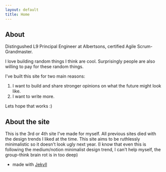 ```yaml
---
layout: default
title: Home
---
```


## About
Distingushed L9 Principal Engineer at Albertsons, certified Agile Scrum-Grandmaster.

I love building random things I think are cool. Surprisingly people are also willing to pay for these random things.

I've built this site for two main reasons:
1. I want to build and share stronger opinions on what the future might look like.
2. I want to write more.

Lets hope that works :)

## About the site
This is the 3rd or 4th site I've made for myself. 
All previous sites died with the design trends I liked at the time.
This site aims to be ruthlessly minimalistic so it doesn't look ugly next year. (I know that even this is following the medium/notion minimalist design trend, I can't help myself, the group-think brain rot is in too deep)
- made with [Jekyll](https://jekyllrb.com/)